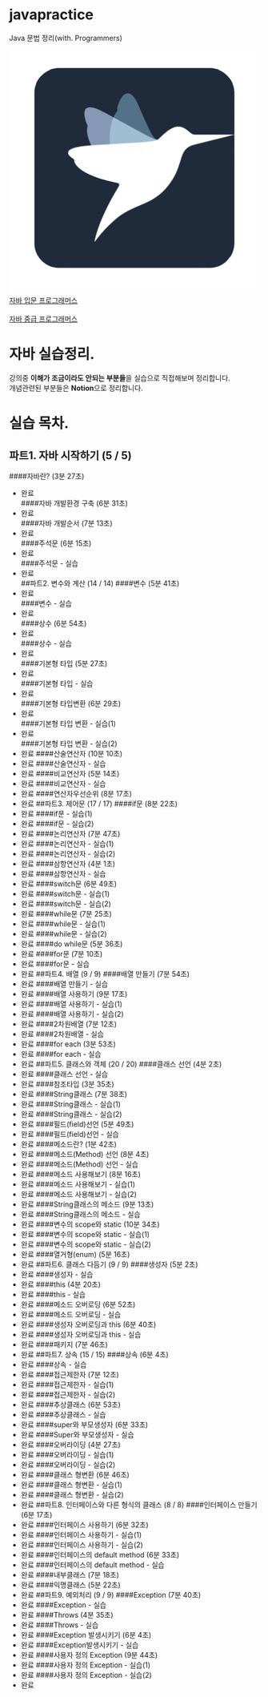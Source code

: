 # javapractice
Java 문법 정리(with. Programmers)<br>

![로고](./images/programmersLogo.png)<br>
[자바 입문 프로그래머스](https://programmers.co.kr/learn/courses/5)<br>
<br>[자바 중급 프로그래머스](https://programmers.co.kr/learn/courses/9)<br>
# 자바 실습정리.
강의중 <b>이해가 조금이라도 안되는 부분들</b>을 실습으로 직접해보며 정리합니다.<br>
개념관련된 부분들은 <b>Notion</b>으로 정리합니다.
# 실습 목차.
## 파트1. 자바 시작하기 (5 / 5)
####자바란? (3분 27초)
* 완료<br>
####자바 개발환경 구축 (6분 31초)
* 완료<br>
####자바 개발순서 (7분 13초)
* 완료<br>
####주석문 (6분 15초)
* 완료<br>
####주석문 - 실습
* 완료<br>
##파트2. 변수와 계산 (14 / 14)
####변수 (5분 41초)
* 완료<br>
####변수 - 실습
* 완료<br>
####상수 (6분 54초)
* 완료<br>
####상수 - 실습
* 완료<br>
####기본형 타입 (5분 27초)
* 완료<br>
####기본형 타입 - 실습
* 완료<br>
####기본형 타입변환 (6분 29초)
* 완료<br>
####기본형 타입 변환 - 실습(1)
* 완료<br>
####기본형 타입 변환 - 실습(2)
* 완료
####산술연산자 (10분 10초)
* 완료
####산술연산자 - 실습
* 완료
####비교연산자 (5분 14초)
* 완료
####비교연산자 - 실습
* 완료
####연산자우선순위 (8분 17초)
* 완료
##파트3. 제어문 (17 / 17)
####if문 (8분 22초)
* 완료
####if문 - 실습(1)
* 완료
####if문 - 실습(2)
* 완료
####논리연산자 (7분 47초)
* 완료
####논리연산자 - 실습(1)
* 완료
####논리연산자 - 실습(2)
* 완료
####삼항연산자 (4분 1초)
* 완료
####삼항연산자 - 실습
* 완료
####switch문 (6분 49초)
* 완료
####switch문 - 실습(1)
* 완료
####switch문 - 실습(2)
* 완료
####while문 (7분 25초)
* 완료
####while문 - 실습(1)
* 완료
####while문 - 실습(2)
* 완료
####do while문 (5분 36초)
* 완료
####for문 (7분 10초)
* 완료
####for문 - 실습
* 완료
##파트4. 배열 (9 / 9)
####배열 만들기 (7분 54초)
* 완료
####배열 만들기 - 실습
* 완료
####배열 사용하기 (9분 17초)
* 완료
####배열 사용하기 - 실습(1)
* 완료
####배열 사용하기 - 실습(2)
* 완료
####2차원배열 (7분 12초)
* 완료
####2차원배열 - 실습
* 완료
####for each (3분 53초)
* 완료
####for each - 실습
* 완료
##파트5. 클래스와 객체 (20 / 20)
####클래스 선언 (4분 2초)
* 완료
####클래스 선언 - 실습
* 완료
####참조타입 (3분 35초)
* 완료
####String클래스 (7분 38초)
* 완료
####String클래스 - 실습(1)
* 완료
####String클래스 - 실습(2)
* 완료
####필드(field)선언 (5분 49초)
* 완료
####필드(field)선언 - 실습
* 완료
####메소드란? (1분 42초)
* 완료
####메소드(Method) 선언 (8분 4초)
* 완료
####메소드(Method) 선언 - 실습
* 완료
####메소드 사용해보기 (8분 16초)
* 완료
####메소드 사용해보기 - 실습(1)
* 완료
####메소드 사용해보기 - 실습(2)
* 완료
####String클래스의 메소드 (9분 13초)
* 완료
####String클래스의 메소드 - 실습
* 완료
####변수의 scope와 static (10분 34초)
* 완료
####변수의 scope와 static - 실습(1)
* 완료
####변수의 scope와 static - 실습(2)
* 완료
####열거형(enum) (5분 16초)
* 완료
##파트6. 클래스 다듬기 (9 / 9)
####생성자 (5분 2초)
* 완료
####생성자 - 실습
* 완료
####this (4분 20초)
* 완료
####this - 실습
* 완료
####메소드 오버로딩 (6분 52초)
* 완료
####메소드 오버로딩 - 실습
* 완료
####생성자 오버로딩과 this (6분 40초)
* 완료
####생성자 오버로딩과 this - 실습
* 완료
####패키지 (7분 46초)
* 완료
##파트7. 상속 (15 / 15)
####상속 (6분 4초)
* 완료
####상속 - 실습
* 완료
####접근제한자 (7분 12초)
* 완료
####접근제한자 - 실습(1)
* 완료
####접근제한자 - 실습(2)
* 완료
####추상클래스 (6분 53초)
* 완료
####추상클래스 - 실습
* 완료
####super와 부모생성자 (6분 33초)
* 완료
####Super와 부모생성자 - 실습
* 완료
####오버라이딩 (4분 27초)
* 완료
####오버라이딩 - 실습(1)
* 완료
####오버라이딩 - 실습(2)
* 완료
####클래스 형변환 (6분 46초)
* 완료
####클래스 형변환 - 실습(1)
* 완료
####클래스 형변환 - 실습(2)
* 완료
##파트8. 인터페이스와 다른 형식의 클래스 (8 / 8)
####인터페이스 만들기 (6분 17초)
* 완료
####인터페이스 사용하기 (6분 32초)
* 완료
####인터페이스 사용하기 - 실습(1)
* 완료
####인터페이스 사용하기 - 실습(2)
* 완료
####인터페이스의 default method (6분 33초)
* 완료
####인터페이스의 default method - 실습
* 완료
####내부클래스 (7분 18초)
* 완료
####익명클래스 (5분 22초)
* 완료
##파트9. 예외처리 (9 / 9)
####Exception (7분 40초)
* 완료
####Exception - 실습
* 완료
####Throws (4분 35초)
* 완료
####Throws - 실습
* 완료
####Exception 발생시키기 (6분 4초)
* 완료
####Exception발생시키기 - 실습
* 완료
####사용자 정의 Exception (9분 44초)
* 완료
####사용자 정의 Exception - 실습(1)
* 완료
####사용자 정의 Exception - 실습(2)
* 완료

